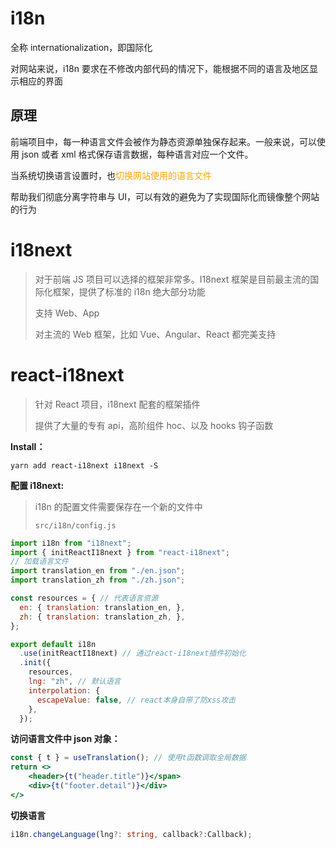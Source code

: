 # i18n

全称 internationalization，即国际化

对网站来说，i18n 要求在不修改内部代码的情况下，能根据不同的语言及地区显示相应的界面



## 原理

前端项目中，每一种语言文件会被作为静态资源单独保存起来。一般来说，可以使用 json 或者 xml 格式保存语言数据，每种语言对应一个文件。

当系统切换语言设置时，也<span style="color:orange">切换网站使用的语言文件</span>

帮助我们彻底分离字符串与 UI，可以有效的避免为了实现国际化而镜像整个网站的行为



# i18next

> 对于前端 JS 项目可以选择的框架非常多。I18next 框架是目前最主流的国际化框架，提供了标准的 i18n 绝大部分功能
>
> 支持 Web、App
>
> 对主流的 Web 框架，比如 Vue、Angular、React 都完美支持



# react-i18next

> 针对 React 项目，i18next 配套的框架插件
>
> 提供了大量的专有 api，高阶组件 hoc、以及 hooks 钩子函数

**Install：**

```shell
yarn add react-i18next i18next -S
```

**配置 i18next:**

> i18n 的配置文件需要保存在一个新的文件中
>
> `src/i18n/config.js`

```js
import i18n from "i18next";
import { initReactI18next } from "react-i18next";
// 加载语言文件
import translation_en from "./en.json";
import translation_zh from "./zh.json";

const resources = {	// 代表语言资源
  en: { translation: translation_en, },
  zh: { translation: translation_zh, },
};

export default i18n
  .use(initReactI18next) // 通过react-i18next插件初始化
  .init({
    resources,
    lng: "zh", // 默认语言
    interpolation: {
      escapeValue: false, // react本身自带了防xss攻击
    },
  });
```

**访问语言文件中 json 对象：**

```jsx
const { t } = useTranslation();	// 使用t函数调取全局数据
return <>
	<header>{t("header.title")}</span>  
	<div>{t("footer.detail")}</div>  
</>
```

**切换语言**

```typescript
i18n.changeLanguage(lng?: string, callback?:Callback);
```

